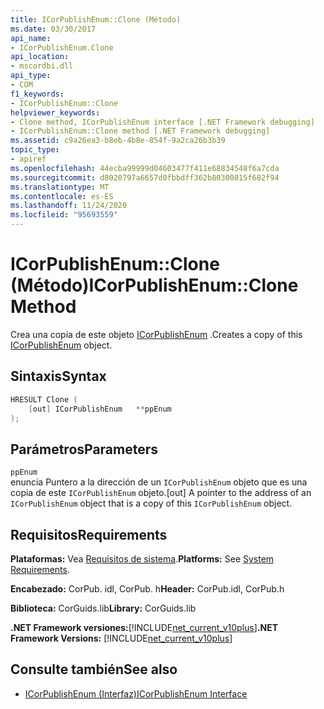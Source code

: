```yaml
---
title: ICorPublishEnum::Clone (Método)
ms.date: 03/30/2017
api_name:
- ICorPublishEnum.Clone
api_location:
- mscordbi.dll
api_type:
- COM
f1_keywords:
- ICorPublishEnum::Clone
helpviewer_keywords:
- Clone method, ICorPublishEnum interface [.NET Framework debugging]
- ICorPublishEnum::Clone method [.NET Framework debugging]
ms.assetid: c9a26ea3-b8eb-4b8e-854f-9a2ca26b3b39
topic_type:
- apiref
ms.openlocfilehash: 44ecba99999d04603477f411e68834548f6a7cda
ms.sourcegitcommit: d8020797a6657d0fbbdff362b80300815f682f94
ms.translationtype: MT
ms.contentlocale: es-ES
ms.lasthandoff: 11/24/2020
ms.locfileid: "95693559"
---
```

# <a name="icorpublishenumclone-method"></a><span data-ttu-id="3546e-102">ICorPublishEnum::Clone (Método)</span><span class="sxs-lookup"><span data-stu-id="3546e-102">ICorPublishEnum::Clone Method</span></span>

<span data-ttu-id="3546e-103">Crea una copia de este objeto [ICorPublishEnum](icorpublishenum-interface.md) .</span><span class="sxs-lookup"><span data-stu-id="3546e-103">Creates a copy of this [ICorPublishEnum](icorpublishenum-interface.md) object.</span></span>  
  
## <a name="syntax"></a><span data-ttu-id="3546e-104">Sintaxis</span><span class="sxs-lookup"><span data-stu-id="3546e-104">Syntax</span></span>  
  
```cpp  
HRESULT Clone (  
    [out] ICorPublishEnum   **ppEnum  
);  
```  
  
## <a name="parameters"></a><span data-ttu-id="3546e-105">Parámetros</span><span class="sxs-lookup"><span data-stu-id="3546e-105">Parameters</span></span>  

 `ppEnum`  
 <span data-ttu-id="3546e-106">enuncia Puntero a la dirección de un `ICorPublishEnum` objeto que es una copia de este `ICorPublishEnum` objeto.</span><span class="sxs-lookup"><span data-stu-id="3546e-106">[out] A pointer to the address of an `ICorPublishEnum` object that is a copy of this `ICorPublishEnum` object.</span></span>  
  
## <a name="requirements"></a><span data-ttu-id="3546e-107">Requisitos</span><span class="sxs-lookup"><span data-stu-id="3546e-107">Requirements</span></span>  

 <span data-ttu-id="3546e-108">**Plataformas:** Vea [Requisitos de sistema](../../get-started/system-requirements.md).</span><span class="sxs-lookup"><span data-stu-id="3546e-108">**Platforms:** See [System Requirements](../../get-started/system-requirements.md).</span></span>  
  
 <span data-ttu-id="3546e-109">**Encabezado:** CorPub. idl, CorPub. h</span><span class="sxs-lookup"><span data-stu-id="3546e-109">**Header:** CorPub.idl, CorPub.h</span></span>  
  
 <span data-ttu-id="3546e-110">**Biblioteca:** CorGuids.lib</span><span class="sxs-lookup"><span data-stu-id="3546e-110">**Library:** CorGuids.lib</span></span>  
  
 <span data-ttu-id="3546e-111">**.NET Framework versiones:**[!INCLUDE[net_current_v10plus](../../../../includes/net-current-v10plus-md.md)]</span><span class="sxs-lookup"><span data-stu-id="3546e-111">**.NET Framework Versions:** [!INCLUDE[net_current_v10plus](../../../../includes/net-current-v10plus-md.md)]</span></span>  
  
## <a name="see-also"></a><span data-ttu-id="3546e-112">Consulte también</span><span class="sxs-lookup"><span data-stu-id="3546e-112">See also</span></span>

- [<span data-ttu-id="3546e-113">ICorPublishEnum (Interfaz)</span><span class="sxs-lookup"><span data-stu-id="3546e-113">ICorPublishEnum Interface</span></span>](icorpublishenum-interface.md)
